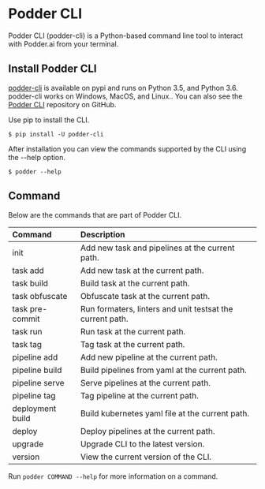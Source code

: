 # Podder CLI
Podder CLI (podder-cli) is a Python-based command line tool to interact with Podder.ai from your terminal.

## Install Podder CLI
[podder-cli](https://pypi.org/project/podder-cli/) is available on pypi and runs on Python 3.5, and Python 3.6. podder-cli works on Windows, MacOS, and Linux.. You can also see the [Podder CLI](https://github.com/podder-ai/podder-cli) repository on GitHub.

Use pip to install the CLI.
```
$ pip install -U podder-cli
```


After installation you can view the commands supported by the CLI using the --help option.
```
$ podder --help
```


## Command
Below are the commands that are part of Podder CLI.

|Command|Description|
|:---|:---|
|init|Add new task and pipelines at the current path.|
|task add|Add new task at the current path.|
|task build |Build task at the current path.|
|task obfuscate|Obfuscate task at the current path.|
|task pre-commit|Run formaters, linters and unit testsat the current path.|
|task run|Run task at the current path.|
|task tag|Tag task at the current path.|
|pipeline add|Add new pipeline at the current path.|
|pipeline build|Build pipelines from yaml at the current path.|
|pipeline serve|Serve pipelines at the current path.|
|pipeline tag|Tag pipeline at the current path.|
|deployment build|Build kubernetes yaml file at the current path.|
|deploy|Deploy pipelines at the current path.|
|upgrade|Upgrade CLI to the latest version.|
|version|View the current version of the CLI.|

Run `podder COMMAND --help` for more information on a command.
